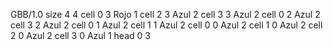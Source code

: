 <gs-board> GBB/1.0
size 4 4
cell 0 3 Rojo 1 
cell 2 3 Azul 2 
cell 3 3 Azul 2 
cell 0 2 Azul 2 
cell 3 2 Azul 2 
cell 0 1 Azul 2 
cell 1 1 Azul 2 
cell 0 0 Azul 2 
cell 1 0 Azul 2 
cell 2 0 Azul 2 
cell 3 0 Azul 1 
head 0 3
 </gs-board>